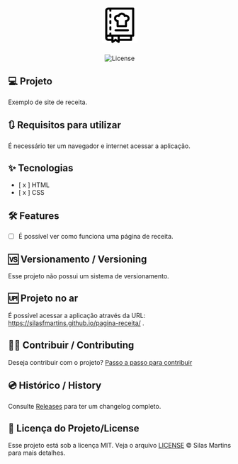 <h1 align="center">
  <img alt="Página Receita" height="80" title="Plant Manager" src="./image.png" />
</h1>

<p align="center">
  <img alt="License" src="https://img.shields.io/github/license/silasfmartins/pagina-receita">
</p>


## 💻 Projeto
Exemplo de site de receita.

## 🔃 Requisitos para utilizar

É necessário ter um navegador e internet acessar a aplicação.

## ✨ Tecnologias

-   [ x ] HTML
-   [ x ] CSS

## :hammer_and_wrench: Features 

-   [ ] É possível ver como funciona uma página de receita.

## 🆚 Versionamento / Versioning

Esse projeto não possui um sistema de versionamento.

## 🆙 Projeto no ar

É possível acessar a aplicação através da URL: https://silasfmartins.github.io/pagina-receita/ .

## 👨‍💻 Contribuir / Contributing

Deseja contribuir com o projeto? [Passo a passo para contribuir](https://github.com/silasfmartins/pagina-receita/blob/master/Contributing.md)

## 💿 Histórico / History

Consulte [Releases](https://github.com/silasfmartins/pagina-receita/releases) para ter um changelog completo.

## 📄 Licença do Projeto/License

Esse projeto está sob a licença MIT. Veja o arquivo [LICENSE](https://github.com/silasfmartins/pagina-receita/blob/main/LICENSE) © Silas Martins para mais detalhes.

<br />

